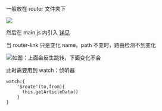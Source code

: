 一般放在 router 文件夹下

![](https://upload-images.jianshu.io/upload_images/7094266-21ae6a590fe9dde4.png?imageMogr2/auto-orient/strip%7CimageView2/2/w/1240)

然后在 main.js 内引入
[详见](chrome-extension://cdonnmffkdaoajfknoeeecmchibpmkmg/static/pdf/web/viewer.html?file=https%3A%2F%2Fvideo.jirengu.com%2Fxdml%2Ffile%2F48f19bc4-39f9-49a8-99a2-84701e6b8b19%2F2018-5-30-17-7-25.pdf)

当 router-link 只是变化 name。path 不变时，路由检测不到变化

![如图：上面会反生跳转，下面变化不会](https://upload-images.jianshu.io/upload_images/7094266-e936a34963fd4307.png?imageMogr2/auto-orient/strip%7CimageView2/2/w/1240)

此时需要用到 watch：侦听器

```
watch:{
    '$route'(to,from){
      this.getArticleData()
    }
}
```
